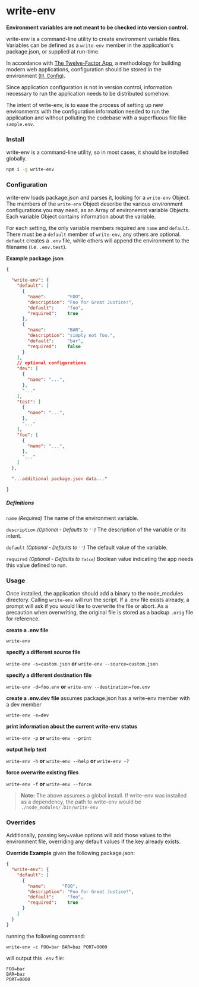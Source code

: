 # write-env

**Environment variables are not meant to be checked into version control.**

write-env is a command-line utility to create environment variable files. Variables can be defined as a `write-env` member in the application's package.json, or supplied at run-time.

In accordance with [The Twelve-Factor App](https://12factor.net/), a methodology for building modern web applications, configuration should be stored in the environment [<font size="2">(III. Config)</font>](https://12factor.net/config).

Since application configuration is not in version control, information necessary to run the application needs to be distributed somehow.


The intent of write-env, is to ease the process of setting up new environments with the configuration information needed to run the application and without polluting the codebase with a superfluous file like `sample.env`.

### Install
write-env is a command-line utility, so in most cases, it should be installed globally.

```bash
npm i -g write-env
```

### Configuration
write-env loads package.json and parses it, looking for a `write-env` Object. The members of the `write-env` Object describe the various environment configurations you may need, as an Array of environemnt variable Objects. Each variable Object contains information about the variable.

For each setting, the only variable members required are `name` and `default`.
There must be a `default` member of `write-env`, any others are optional.
`default` creates a `.env` file, while others will append the environment to the filename (i.e. `.env.test`).

**Example package.json**

```json
{

  "write-env": {
    "default": [
      {
        "name":        "FOO",
        "description": "Foo for Great Justice!",
        "default":     "foo",
        "required":    true
      },
      {
        "name":        "BAR",
        "description": "simply not foo.",
        "default":     "bar",
        "required":    false
      }
    ],
    // optional configurations
    "dev": [
      {
        "name": "...",
      },
      "..."
    ],
    "test": [
      {
        "name": "...",
      },
      "..."
    ],
    "foo": [
      {
        "name": "...",
      },
      "..."
    ]
  },

  "...additional package.json data..."

}
```

##### Definitions
`name` <font size="2"> *(Required)*</font>
The name of the environment variable.

`description` <font size="2"> *(Optional - Defaults to `''`)*</font>
The description of the variable or its intent.

`default` <font size="2"> *(Optional - Defaults to `''`)*</font>
The default value of the variable.

`required` <font size="2"> *(Optional - Defaults to `false`)*</font>
Boolean value indicating the app needs this value defined to run.


### Usage
Once installed, the application should add a binary to the node_modules directory.
Calling `write-env` will run the script. If a .env file exists already, a prompt will ask if you would like to overwrite the file or abort. As a precaution when overwriting, the original file is stored as a backup `.orig` file for reference.

**create a .env file**

`write-env`

**specify a different source file**

`write-env -s=custom.json` **or** `write-env --source=custom.json`

**specify a different destination file**

`write-env -d=foo.env` **or** `write-env --destination=foo.env`

**create a .env.dev file** assumes package.json has a write-env member with a dev member

`write-env -e=dev`

**print information about the current write-env status**

`write-env -p` **or** `write-env --print`

**output help text**

`write-env -h` **or** `write-env --help` **or** `write-env -?`

**force overwrite existing files**

`write-env -f` **or** `write-env --force`

>**Note:**
The above assumes a global install. If write-env was installed as a dependency, the path to write-env would be
`./node_modules/.bin/write-env`

### Overrides
Additionally, passing key=value options will add those values to the environment file, overriding any default values if the key already exists.

**Override Example**
given the following package.json:

```json
{
  "write-env": {
    "default": [
      {
        "name":      "FOO",
        "description": "Foo for Great Justice!",
        "default":     "foo",
        "required":    true
      }
    ]
  }
}
```

running the following command:

`write-env -c FOO=bar BAR=baz PORT=0000`

will output this `.env` file:

```
FOO=bar
BAR=baz
PORT=0000
```
